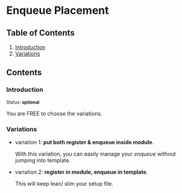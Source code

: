 # Enqueue Placement

## Table of Contents

  1. [Introduction](#introduction)
  2. [Variations](#variations)


## Contents

### Introduction

<sup>Status: **optional**</sup>

You are FREE to choose the variations.

### Variations

- variation 1: **put both register & enqueue inside module**.

  With this variation, you can easily manage your *enqueue* without jumping into template.

- variation 2: **register in module, enqueue in template**.

  This will keep lean/ slim your setup file.
